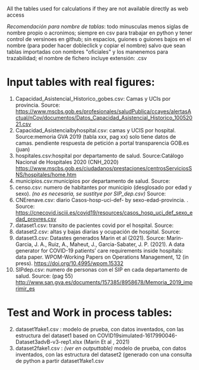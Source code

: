 All the tables used for calculations if they are not available directly as web access

*Recomendación para nombre de tablas*: todo minusculas menos siglas de nombre propio o acronimos; siempre en csv para trabajar en python y tener control de versinoes en github; sin espacios, guiones o guiones bajos en el nombre (para poder hacer dobleclick y copiar el nombre) salvo que sean tablas importadas con nombres "oficiales" y los manenemos para trazabilidad; el nombre de fichero incluye extensión: .csv

# Input tables with real figures:

1. Capacidad_Asistencial_Historico_gobes.csv: Camas y UCIs por provincia. Source: https://www.mscbs.gob.es/profesionales/saludPublica/ccayes/alertasActual/nCov/documentos/Datos_Capacidad_Asistencial_Historico_10052021.csv
2. Capacidad_Asistencialbyhospital.csv: camas y UCIS por hospital. Source:memoria GVA 2019 (tabla xxx, pag xx) solo tiene datos de camas. pendiente respuesta de petición a portal transparencia GOB.es (juan)
3. hospitales.csv:hospital por departamento de salud. Source:Catálogo Nacional de Hospitales 2020 (CNH_2020) https://www.mscbs.gob.es/ciudadanos/prestaciones/centrosServiciosSNS/hospitales/home.htm
4. municipios.csv:municipios por departamento de salud. Source:
5. censo.csv: numero de habitantes por municipio (desglosado por edad y sexo). *(no es necesaria, se sustitye por SIP_dep.csv)* Source:
7. CNErenave.csv:  diario Casos-hosp-uci-def- by sexo-edad-provincia. . Source: https://cnecovid.isciii.es/covid19/resources/casos_hosp_uci_def_sexo_edad_provres.csv
8. dataset1.csv: transito de pacientes covid por el hospital. Source:
9. dataset2.csv: altas y bajas diarias y ocupación de hospital. Source:
10. dataset3.csv: Datastes generados Marin et al (2021). Source: Marin-Garcia, J. A., Ruiz, A., Maheut, J., Garcia-Sabater, J. P. (2021). A data generator for COVID-19 patients’ care requirements inside hospitals: data paper. WPOM-Working Papers on Operations Management, 12 (in press). https://doi.org/10.4995/wpom.15332
11. SIPdep.csv: numero de personas con el SIP en cada departamento de salud. Source: (pag 55) http://www.san.gva.es/documents/157385/8958678/Memoria_2019_imprimir_es 

# Test and Work in process tables:
2. dataset1fake1.csv : modelo de prueba, con datos inventados, con las estructura del dataset1 based on COVID19simulated-1617990046-Dataset3advB-v3-rep1.xlsx (Marin Et al , 2021)
3. dataset2fake1.csv : *(ver en outputtable)* modelo de prueba, con datos inventados, con las estructura del dataset2 (generado con una consulta de python a partir dataset1fake1.csv

